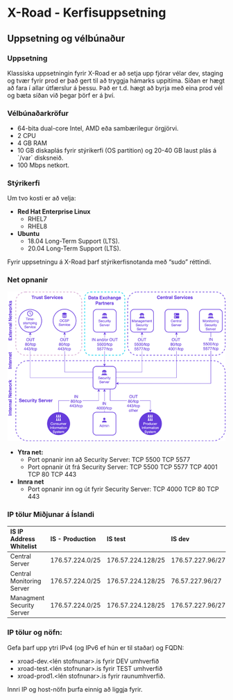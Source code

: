 # X-Road - Kerfisuppsetning

## Uppsetning og vélbúnaður

### **Uppsetning**

Klassíska uppsetningin fyrir X-Road er að setja upp fjórar vélar dev, staging og tvær fyrir prod er það gert til að tryggja hámarks uppitíma. Síðan er hægt að fara í allar útfærslur á þessu. Það er t.d. hægt að byrja með eina prod vél og bæta síðan við þegar þörf er á því.

### **Vélbúnaðarkröfur**

- 64-bita dual-core Intel, AMD eða sambærilegur örgjörvi.
- 2 CPU
- 4 GB RAM
- 10 GB diskaplás fyrir stýrikerfi \(OS partition\) og 20-40 GB laust plás á \`/var\` disksneið.
- 100 Mbps netkort.

### **Stýrikerfi**

Um tvo kosti er að velja:

- **Red Hat Enterprise Linux**
  - RHEL7
  - RHEL8
- **Ubuntu**
  - 18.04 Long-Term Support \(LTS\).
  - 20.04 Long-Term Support \(LTS\).

Fyrir uppsetningu á X-Road þarf stýrikerfisnotanda með “sudo” réttindi.

### **Net opnanir**

![network diagram](./assets/0%20%281%29.png)

- **Ytra net:**
  - Port opnanir inn að Security Server: TCP 5500 TCP 5577
  - Port opnanir út frá Security Server: TCP 5500 TCP 5577 TCP 4001 TCP 80 TCP 443
- **Innra net**
  - Port opnanir inn og út fyrir Security Server: TCP 4000 TCP 80 TCP 443

### **IP tölur Miðjunar á Íslandi**

| **IS IP Address Whitelist** | **IS - Production** | **IS test**       | **IS dev**       |
| :-------------------------- | :------------------ | :---------------- | :--------------- |
| Central Server              | 176.57.224.0/25     | 176.57.224.128/25 | 176.57.227.96/27 |
| Central Monitoring Server   | 176.57.224.0/25     | 176.57.224.128/25 | 76.57.227.96/27  |
| Managment Security Server   | 176.57.224.0/25     | 176.57.224.128/25 | 176.57.227.96/27 |

### **IP tölur og nöfn:**

Gefa þarf upp ytri IPv4 \(og IPv6 ef hún er til staðar\) og FQDN:

- xroad-dev.&lt;lén stofnunar&gt;.is fyrir DEV umhverfið
- xroad-test.&lt;lén stofnunar&gt;.is fyrir TEST umhverfið
- xroad-prod1.&lt;lén stofnunar&gt;.is fyrir raunumhverfið.

Innri IP og host-nöfn þurfa einnig að liggja fyrir.
